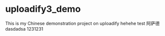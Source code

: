 uploadify3_demo
===============

This is my Chinese demonstration project on uploadify hehehe test
阿萨德
dasdadsa
1231231